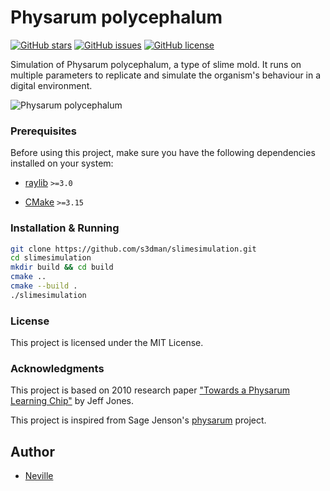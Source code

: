 # Physarum polycephalum

[![GitHub stars](https://img.shields.io/github/stars/s3dman/slimesimulation)](https://github.com/s3dkaj/slimesimulation/stargazers)
[![GitHub issues](https://img.shields.io/github/issues/s3dman/slimesimulation)](https://github.com/s3dman/slimesimulation/issues)
[![GitHub license](https://img.shields.io/github/license/s3dman/slimesimulation)](https://github.com/s3dman/slimesimulation/blob/main/LICENSE)

Simulation of Physarum polycephalum, a type of slime mold. It runs on multiple parameters to replicate and simulate the organism's behaviour in a digital environment.

![Physarum polycephalum](https://i.imgur.com/QNRQ1qJ.png)

### Prerequisites

Before using this project, make sure you have the following dependencies installed on your system:

- [raylib](https://github.com/raysan5/raylib) `>=3.0`

- [CMake](https://cmake.org/) `>=3.15`

### Installation & Running

```bash
git clone https://github.com/s3dman/slimesimulation.git
cd slimesimulation
mkdir build && cd build
cmake ..
cmake --build .
./slimesimulation
```

### License
This project is licensed under the MIT License.

### Acknowledgments
This project is based on 2010 research paper ["Towards a Physarum Learning Chip"](https://uwe-repository.worktribe.com/output/980579) by Jeff Jones.

This project is inspired from Sage Jenson's [physarum](https://cargocollective.com/sagejenson/physarum) project.

## Author
- [Neville](https://github.com/s3dman)
